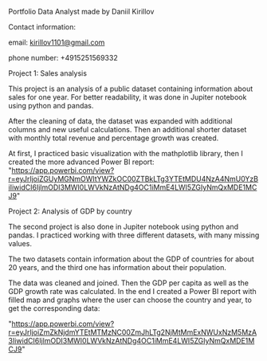 Portfolio Data Analyst made by Daniil Kirillov

Contact information: 

email: kirillov1101@gmail.com

phone number: +4915251569332



 Project 1: Sales analysis

 This project is an analysis of a public dataset containing information about sales for one year. For better readability, it was done in Jupiter notebook using python and pandas. 

 After the cleaning of data, the dataset was expanded with additional columns and new useful calculations. Then an additional shorter dataset with monthly total revenue and percentage growth was created. 

At first, I practiced basic visualization with the mathplotlib library, then I created the more advanced Power BI report:
"https://app.powerbi.com/view?r=eyJrIjoiZGUyMGNmOWItYWZkOC00ZTBkLTg3YTEtMDU4NzA4NmU0YzBiIiwidCI6IjlmODI3MWI0LWVkNzAtNDg4OC1iMmE4LWI5ZGIyNmQxMDE1MCJ9"

Project 2: Analysis of GDP by country 

 The second project is also done in Jupiter notebook using python and pandas.  I practiced working with three different datasets, with many missing values. 

The two datasets contain information about the GDP of countries for about 20 years, and the third one has information about their population. 

The data was cleaned and joined. Then the GDP per capita as well as the GDP growth rate was calculated. In the end I created a Power BI report with filled map and graphs where the user can choose the country and year, to get the corresponding data:

"https://app.powerbi.com/view?r=eyJrIjoiZmZkNjdmYTEtMTMzNC00ZmJhLTg2NjMtMmExNWUxNzM5MzA3IiwidCI6IjlmODI3MWI0LWVkNzAtNDg4OC1iMmE4LWI5ZGIyNmQxMDE1MCJ9"
